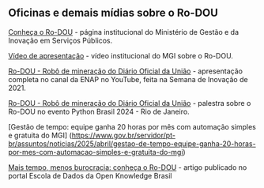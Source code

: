 ## Oficinas e demais mídias sobre o Ro-DOU

[Conheça o Ro-DOU](http://www.gov.br/rodou) - página institucional do Ministério de Gestão e da Inovação em Serviços Públicos.

[Vídeo de apresentação](https://www.youtube.com/watch?v=Xtv7scRn2tQ) - vídeo institucional do MGI sobre o Ro-DOU.

[Ro-DOU - Robô de mineração do Diário Oficial da União](https://www.youtube.com/watch?v=phCa8GJOHY0) - apresentação completa no canal da ENAP no YouTube, feita na Semana de Inovação de 2021.

[Ro-DOU - Robô de mineração do Diário Oficial da União](https://www.youtube.com/live/EPQKXDAVud0?si=rpNr7uoWGhvwGavz&t=4310) - palestra sobre o Ro-DOU no evento Python Brasil 2024 - Rio de Janeiro.

[Gestão de tempo: equipe ganha 20 horas por mês com automação simples e gratuita do MGI] (https://www.gov.br/servidor/pt-br/assuntos/noticias/2025/abril/gestao-de-tempo-equipe-ganha-20-horas-por-mes-com-automacao-simples-e-gratuita-do-mgi)

[Mais tempo, menos burocracia: conheça o Ro-DOU](https://escoladedados.org/tutoriais/mais-tempo-menos-burocracia-conheca-o-ro-dou/) - artigo publicado no portal Escola de Dados da Open Knowledge Brasil
